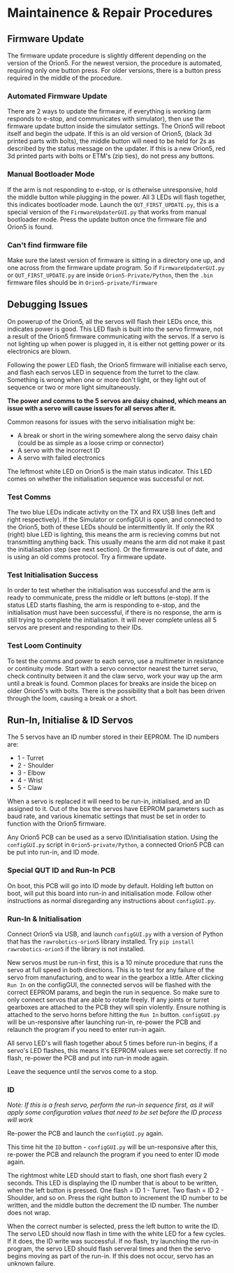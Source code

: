 # Maintainence & Repair Procedures

## Firmware Update
The firmware update procedure is slightly different depending on the version of the Orion5.
For the newest version, the procedure is automated, requiring only one button press. For older versions, there is a button press required in the middle of the procedure.

### Automated Firmware Update
There are 2 ways to update the firmware, if everything is working (arm responds to e-stop, and communicates with simulator), then use the firmware update button inside the simulator settings. The Orion5 will reboot itself and begin the udpate. If this is an old version of Orion5, (black 3d printed parts with bolts), the middle button will need to be held for 2s as described by the status message on the updater. If this is a new Orion5, red 3d printed parts with bolts or ETM's (zip ties), do not press any buttons.

### Manual Bootloader Mode
If the arm is not responding to e-stop, or is otherwise unresponsive, hold the middle button while plugging in the power. All 3 LEDs will flash together, this indicates bootloader mode. Launch the `QUT_FIRST_UPDATE.py`, this is a special version of the `FirmwareUpdaterGUI.py` that works from manual bootloader mode. Press the update button once the firmware file and Orion5 is found.

### Can't find firmware file
Make sure the latest version of firmware is sitting in a directory one up, and one across from the firmware update program. So if `FirmwareUpdaterGUI.py` or `QUT_FIRST_UPDATE.py` are inside `Orion5-Private/Python`, then the `.bin` firmware files should be in `Orion5-private/Firmware`

## Debugging Issues
On powerup of the Orion5, all the servos will flash their LEDs once, this indicates power is good. This LED flash is built into the servo firmware, not a result of the Orion5 firmware communicating with the servos. If a servo is not lighting up when power is plugged in, it is either not getting power or its electronics are blown.

Following the power LED flash, the Orion5 firmware will initialise each servo, and flash each servos LED in sequence from the turret to the claw. Something is wrong when one or more don't light, or they light out of sequence or two or more light simultaneously.

**The power and comms to the 5 servos are daisy chained, which means an issue with a servo will cause issues for all servos after it.**

Common reasons for issues with the servo initialisation might be:
- A break or short in the wiring somewhere along the servo daisy chain (could be as simple as a loose crimp or connector)
- A servo with the incorrect ID
- A servo with failed electronics

The leftmost white LED on Orion5 is the main status indicator.
This LED comes on whether the initialisation sequence was successful or not.

### Test Comms
The two blue LEDs indicate activity on the TX and RX USB lines (left and right respectively).
If the Simulator or configGUI is open, and connected to the Orion5, both of these LEDs should be intermittently lit. 
If only the RX (right) blue LED is lighting, this means the arm is recieving comms but not transmitting anything back.
This usually means the arm did not make it past the initialisation step (see next section). Or the firmware is out of date, and is using an old comms protocol. Try a firmware update.

### Test Initialisation Success
In order to test whether the initialisation was successful and the arm is ready to communicate, press the middle or left buttons (e-stop).
If the status LED starts flashing, the arm is responding to e-stop, and the initialisation must have been successful, if there is no response, the arm is still trying to complete the initialisation. It will never complete unless all 5 servos are present and responding to their IDs.

### Test Loom Continuity
To test the comms and power to each servo, use a multimeter in resistance or continuity mode.
Start with a servo connector nearest the turret servo, check continuity between it and the claw servo, work your way up the arm until a break is found. Common places for breaks are inside the bicep on older Orion5's with bolts. There is the possibility that a bolt has been driven through the loom, causing a break or a short.

## Run-In, Initialise & ID Servos
The 5 servos have an ID number stored in their EEPROM. The ID numbers are:
- 1 - Turret
- 2 - Shoulder
- 3 - Elbow
- 4 - Wrist
- 5 - Claw

When a servo is replaced it will need to be run-in, initialised, and an ID assigned to it.
Out of the box the servos have EEPROM parameters such as baud rate, and various kinematic settings that must be set in order to function with the Orion5 firmware.

Any Orion5 PCB can be used as a servo ID/initialisation station. Using the `configGUI.py` script in `Orion5-private/Python`, a connected Orion5 PCB can be put into run-in, and ID mode.

### Special QUT ID and Run-In PCB
On boot, this PCB will go into ID mode by default.
Holding left button on boot, will put this board into run-in and initialisation mode.
Follow other instructions as normal disregarding any instructions about `configGUI.py`.

### Run-In & Initialisation
Connect Orion5 via USB, and launch `configGUI.py` with a version of Python that has the `rawrobotics-orion5` library installed. Try `pip install rawrobotics-orion5` if the library is not installed.

New servos must be run-in first, this is a 10 minute procedure that runs the servo at full speed in both directions. This is to test for any failure of the servo from manufacturing, and to wear in the gearbox a little. After clicking `Run In` on the configGUI, the connected servos will be flashed with the correct EEPROM params, and begin the run in sequence. So make sure to only connect servos that are able to rotate freely. If any joints or turret gearboxes are attached to the PCB they will spin violently. Ensure nothing is attached to the servo horns before hitting the `Run In` button. `configGUI.py` will be un-responsive after launching run-in, re-power the PCB and relaunch the program if you need to enter run-in again.

All servo LED's will flash together about 5 times before run-in begins, if a servo's LED flashes, this means it's EEPROM values were set correctly. If no flash, re-power the PCB and put into run-in mode again.

Leave the sequence until the servos come to a stop. 

### ID
*Note: If this is a fresh servo, perform the run-in sequence first, as it will apply some configuration values that need to be set before the ID process will work*

Re-power the PCB and launch the `configGUI.py` again.

This time hit the `ID` button - `configGUI.py` will be un-responsive after this, re-power the PCB and relaunch the program if you need to enter ID mode again. 

The rightmost white LED should start to flash, one short flash every 2 seconds.
This LED is displaying the ID number that is about to be written, when the left button is pressed.
One flash = ID 1 - Turret. Two flash = ID 2 - Shoulder, and so on.
Press the right button to increment the ID number to be written, and the middle button the decrement the ID number.
The number does not wrap.

When the correct number is selected, press the left button to write the ID. The servo LED should now flash in time with the white LED for a few cycles. If it does, the ID write was successful. If no flash, try launching the run-in program, the servo LED should flash serveral times and then the servo begins moving as part of the run-in. If this does not occur, servo has an unknown failure.
